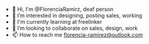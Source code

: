 - 👋 Hi, I'm @FlorenciaRamirz, deaf person
- 👀 I’m interested in designing, posting sales, working
- 🌱 I'm currently learning at freelinker
- 💞️ I’m looking to collaborate on sales, design, work
- 📫 How to reach me florencia-ramirez@outlook.com
<!---
FlorenciaRamirz/FlorenciaRamirz is a ✨ special ✨ repository because its `README.md` (this file) appears on your GitHub profile.
You can click the Preview link to take a look at your changes.
--->
